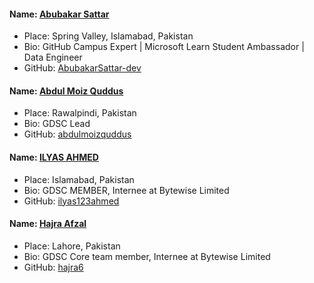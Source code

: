 #### Name: [Abubakar Sattar](https://github.com/AbubakarSattar-dev)

- Place: Spring Valley, Islamabad, Pakistan
- Bio: GitHub Campus Expert | Microsoft Learn Student Ambassador | Data Engineer
- GitHub: [AbubakarSattar-dev](https://github.com/AbubakarSattar-dev)

#### Name: [Abdul Moiz Quddus](https://github.com/abdulmoizquddus)

- Place: Rawalpindi, Pakistan
- Bio: GDSC Lead
- GitHub: [abdulmoizquddus](https://github.com/abdulmoizquddus)



#### Name: [ILYAS AHMED](https://github.com/ilyas123ahmed)

- Place: Islamabad, Pakistan
- Bio: GDSC MEMBER, Internee at Bytewise Limited
- GitHub: [ilyas123ahmed](https://github.com/ilyas123ahmed)

#### Name: [Hajra Afzal](https://github.com/hajra6)

- Place: Lahore, Pakistan
- Bio: GDSC Core team member, Internee at Bytewise Limited
- GitHub: [hajra6](https://github.com/hajra6)
